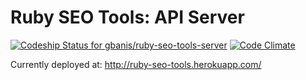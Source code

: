 # Ruby SEO Tools: API Server

[![Codeship Status for gbanis/ruby-seo-tools-server](https://img.shields.io/codeship/dde72690-623d-0132-7a14-3a888924fd85.svg)](https://codeship.com/projects/52015?style=flat-square)
[![Code Climate](https://codeclimate.com/github/gbanis/ruby-seo-tools-server/badges/gpa.svg)](https://img.shields.io/codeclimate/github/gbanis/ruby-seo-tools-server.svg?style=flat-square)

Currently deployed at: http://ruby-seo-tools.herokuapp.com/

